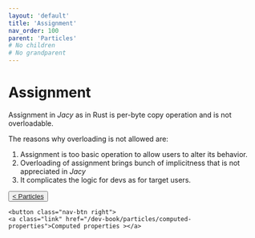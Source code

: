 ```yaml
---
layout: 'default'
title: 'Assignment'
nav_order: 100
parent: 'Particles'
# No children
# No grandparent
---
```


# Assignment

Assignment in _Jacy_ as in Rust is per-byte copy operation and is not overloadable.

The reasons why overloading is not allowed are:

1. Assignment is too basic operation to allow users to alter its behavior.
2. Overloading of assignment brings bunch of implicitness that is not appreciated in _Jacy_
3. It complicates the logic for devs as for target users.
<div class="nav-btn-block">
    <button class="nav-btn left">
    <a class="link" href="/dev-book/particles/index">< Particles</a>
</button>

    <button class="nav-btn right">
    <a class="link" href="/dev-book/particles/computed-properties">Computed properties ></a>
</button>

</div>
